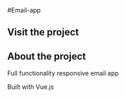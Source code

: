 #Email-app

## Visit the project


## About the project
<p>Full functionality responsive email app </p>
<p>Built with Vue.js </p>
